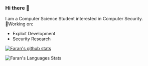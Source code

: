 ### Hi there 👋

I am a Computer Science Student interested in Computer Security.\
🔭Working on:

- Exploit Development
- Security Research

<!--
**faran1512/faran1512** is a ✨ _special_ ✨ repository because its `README.md` (this file) appears on your GitHub profile.

Here are some ideas to get you started:

- 🔭 I’m currently working on ...
- 🌱 I’m currently learning ...
- 👯 I’m looking to collaborate on ...
- 🤔 I’m looking for help with ...
- 💬 Ask me about ...
- 📫 How to reach me: ...
- 😄 Pronouns: ...
- ⚡ Fun fact: ...
-->

[![Faran's github stats](https://github-readme-stats.vercel.app/api?username=faran1512&theme=radical&show_icons=true)](https://github.com/faran1512/github-readme-stats)

![Faran's Languages Stats](https://github-readme-stats.vercel.app/api/top-langs/?username=faran1512&theme=radical&layout=compact)
